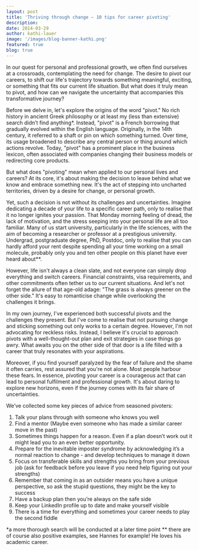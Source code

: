 ```yaml
---
layout: post
title: 'Thriving through change – 10 tips for career pivoting'
description: 
date: 2014-03-29
author: kathi-lauer
image: '/images/blog-banner-kathi.png' 
featured: true 
blog: true 
---
```


In our quest for personal and professional growth, we often find ourselves at a crossroads, contemplating the need for change. The desire to pivot our careers, to shift our life's trajectory towards something meaningful, exciting, or something that fits our current life situation. But what does it truly mean to pivot, and how can we navigate the uncertainty that accompanies this transformative journey?

Before we delve in, let's explore the origins of the word "pivot." No rich history in ancient Greek philosophy or at least my (less than extensive) search didn’t find anything*. Instead, "pivot" is a French borrowing that gradually evolved within the English language.
Originally, in the 14th century, it referred to a shaft or pin on which something turned. Over time, its usage broadened to describe any central person or thing around which actions revolve. Today, "pivot" has a prominent place in the business lexicon, often associated with companies changing their business models or redirecting core products.

But what does "pivoting" mean when applied to our personal lives and careers? At its core, it's about making the decision to leave behind what we know and embrace something new. It's the act of stepping into uncharted territories, driven by a desire for change, or personal growth.

Yet, such a decision is not without its challenges and uncertainties. Imagine dedicating a decade of your life to a specific career path, only to realise that it no longer ignites your passion. That Monday morning feeling of dread, the lack of motivation, and the stress seeping into your personal life are all too familiar. Many of us start university, particularly in the life sciences, with the aim of becoming a researcher or professor at a prestigious university. Undergrad, postgraduate degree, PhD, Postdoc, only to realise that you can hardly afford your rent despite spending all your time working on a small molecule, probably only you and ten other people on this planet have ever heard about**.

However, life isn't always a clean slate, and not everyone can simply drop everything and switch careers. Financial constraints, visa requirements, and other commitments often tether us to our current situations. And let's not forget the allure of that age-old adage: "The grass is always greener on the other side." It's easy to romanticise change while overlooking the challenges it brings.

In my own journey, I've experienced both successful pivots and the challenges they present. But I've come to realise that not pursuing change and sticking something out only works to a certain degree. 
However, I'm not advocating for reckless risks. Instead, I believe it's crucial to approach pivots with a well-thought-out plan and exit strategies in case things go awry. What awaits you on the other side of that door is a life filled with a career that truly resonates with your aspirations.

Moreover, if you find yourself paralyzed by the fear of failure and the shame it often carries, rest assured that you're not alone. Most people harbour these fears. 
In essence, pivoting your career is a courageous act that can lead to personal fulfilment and professional growth. It's about daring to explore new horizons, even if the journey comes with its fair share of uncertainties. 

We’ve collected some key pieces of advice from seasoned pivoters:
1. Talk your plans through with someone who knows you well 
1. Find a mentor (Maybe even someone who has made a similar career move in the past)
1. Sometimes things happen for a reason. Even if a plan doesn’t work out it might lead you to an even better opportunity.
1. Prepare for the inevitable imposter syndrome by acknowledging it’s a normal reaction to change - and develop techniques to manage it down
1. Focus on transferable skills and strengths you bring from your previous job (ask for feedback before you leave if you need help figuring out your strengths)
1. Remember that coming in as an outsider means you have a unique perspective, so ask the stupid questions, they might be the key to success
1. Have a backup plan then you’re always on the safe side
1. Keep your LinkedIn profile up to date and make yourself visible
1. There is a time for everything and sometimes your career needs to play the second fiddle 


*a more thorough search will be conducted at a later time point
** there are of course also positive examples, see Hannes for example! He loves his academic career.

